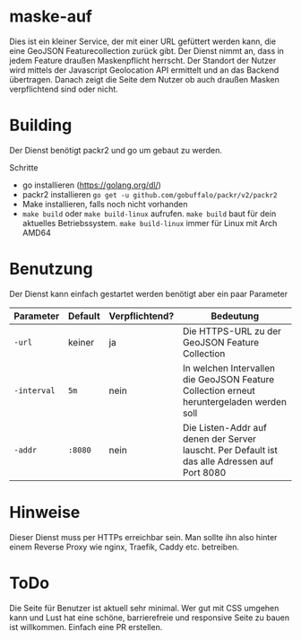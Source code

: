 # maske-auf

Dies ist ein kleiner Service, der mit einer URL gefüttert werden kann, die eine GeoJSON Featurecollection zurück gibt.
Der Dienst nimmt an, dass in jedem Feature draußen Maskenpflicht herrscht.
Der Standort der Nutzer wird mittels der Javascript Geolocation API ermittelt und an das Backend übertragen.
Danach zeigt die Seite dem Nutzer ob auch draußen Masken verpflichtend sind oder nicht.

# Building

Der Dienst benötigt packr2 und go um gebaut zu werden.

Schritte

* go installieren (https://golang.org/dl/)
* packr2 installieren `go get -u github.com/gobuffalo/packr/v2/packr2`
* Make installieren, falls noch nicht vorhanden
* `make build` oder `make build-linux` aufrufen. `make build` baut für dein aktuelles Betriebssystem. `make build-linux` immer für Linux mit Arch AMD64

# Benutzung

Der Dienst kann einfach gestartet werden benötigt aber ein paar Parameter

| Parameter | Default | Verpflichtend? | Bedeutung |
|-----------|---------|----------------|-----------|
| `-url`    | keiner  | ja             | Die HTTPS-URL zu der GeoJSON Feature Collection 
| `-interval` | `5m`    | nein    | In welchen Intervallen die GeoJSON Feature Collection erneut heruntergeladen werden soll 
| `-addr`   | `:8080`  | nein          | Die Listen-Addr auf denen der Server lauscht. Per Default ist das alle Adressen auf Port 8080

# Hinweise

Dieser Dienst muss per HTTPs erreichbar sein. Man sollte ihn also hinter einem Reverse Proxy wie nginx, Traefik, Caddy 
etc. betreiben.

# ToDo

Die Seite für Benutzer ist aktuell sehr minimal. Wer gut mit CSS umgehen kann und Lust hat eine schöne, barrierefreie und 
responsive Seite zu bauen ist willkommen. Einfach eine PR erstellen.

